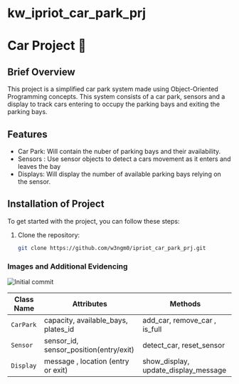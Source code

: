 # kw_ipriot_car_park_prj

# Car Project 🚗

## Brief Overview
This project is a simplified car park system made using Object-Oriented Programming concepts. 
This system consists of a car park, sensors and a display to track cars entering to occupy 
the parking bays and exiting the parking bays.


## Features
- Car Park: Will contain the nuber of parking bays and their availability.
- Sensors : Use sensor objects to detect a cars movement as it enters and leaves the bay 
- Displays: Will display the number of available parking bays relying on the sensor.


## Installation of Project 
To get started with the project, you can follow these steps:

1. Clone the repository:
   ```bash
   git clone https://github.com/w3ngm0/ipriot_car_park_prj.git


### Images and Additional Evidencing
![Initial commit](images/gh_image.png)


| Class Name   | Attributes                             | Methods                              |
|--------------|----------------------------------------|--------------------------------------|
| `CarPark`    | capacity, available_bays, plates_id    | add_car, remove_car , is_full        |
| `Sensor`     | sensor_id, sensor_position(entry/exit) | detect_car, reset_sensor             |
| `Display`    | message , location (entry or exit)     | show_display, update_display_message |